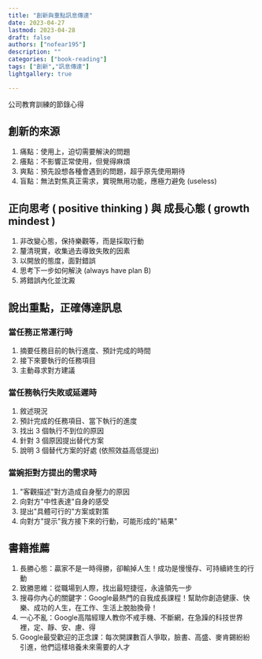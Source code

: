 ```yaml
---
title: "創新與重點訊息傳達"
date: 2023-04-27
lastmod: 2023-04-28
draft: false
authors: ["nofear195"]
description: ""
categories: ["book-reading"]
tags: ["創新","訊息傳達"]
lightgallery: true

---
```


公司教育訓練的節錄心得
<!--more-->

## 創新的來源

1. 痛點：使用上，迫切需要解決的問題
2. 癢點：不影響正常使用，但覺得麻煩
3. 爽點：預先設想各種會遇到的問題，超乎原先使用期待
4. 盲點：無法對焦真正需求，實現無用功能，應極力避免 (useless)

## 正向思考 ( positive thinking ) 與 成長心態 ( growth mindest )

1. 非改變心態，保持樂觀等，而是採取行動
2. 釐清現實，收集過去導致失敗的因素
3. 以開放的態度，面對錯誤
4. 思考下一步如何解決 (always have plan B)
5. 將錯誤內化並沈澱

## 說出重點，正確傳達訊息

### 當任務正常運行時

1. 摘要任務目前的執行進度、預計完成的時間
2. 接下來要執行的任務項目
3. 主動尋求對方建議

### 當任務執行失敗或延遲時

1. 敘述現況
2. 預計完成的任務項目、當下執行的進度
3. 找出 3 個執行不到位的原因
4. 針對 3 個原因提出替代方案
5. 說明 3 個替代方案的好處 (依照效益高低提出)

### 當婉拒對方提出的需求時

1. "客觀描述"對方造成自身壓力的原因
2. 向對方"中性表達"自身的感受
3. 提出"具體可行的"方案或對策
4. 向對方"提示"我方接下來的行動，可能形成的"結果"

## 書籍推薦

1. 長勝心態：贏家不是一時得勝，卻輸掉人生！成功是慢慢存、可持續終生的行動
2. 致勝思維：從職場到人際，找出最短捷徑，永遠領先一步
3. 搜尋你內心的關鍵字：Google最熱門的自我成長課程！幫助你創造健康、快樂、成功的人生，在工作、生活上脫胎換骨！
4. 一心不亂：Google高階經理人教你不戒手機、不斷網，在急躁的科技世界裡，定、靜、安、慮、得
5. Google最受歡迎的正念課：每次開課數百人爭取，臉書、高盛、麥肯錫紛紛引進，他們這樣培養未來需要的人才
